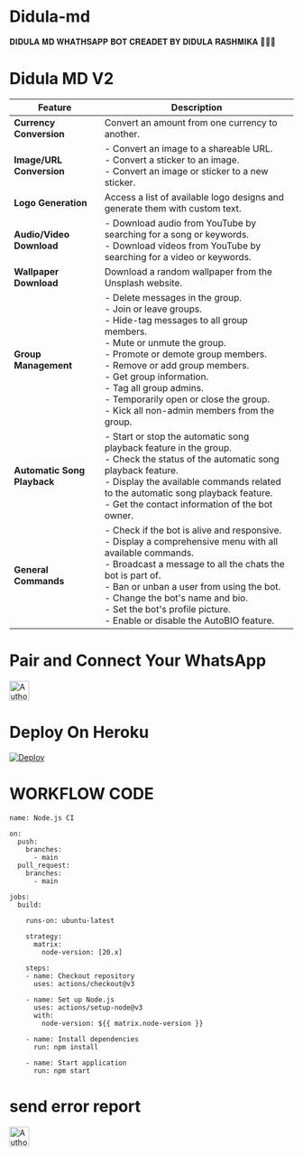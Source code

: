 # Didula-md
𝐃𝐈𝐃𝐔𝐋𝐀 𝐌𝐃 𝐖𝐇𝐀𝐓𝐇𝐒𝐀𝐏𝐏 𝐁𝐎𝐓 𝐂𝐑𝐄𝐀𝐃𝐄𝐓 𝐁𝐘 𝐃𝐈𝐃𝐔𝐋𝐀 𝐑𝐀𝐒𝐇𝐌𝐈𝐊𝐀 🧚‍♂️✨


# Didula MD V2




| Feature | Description |
| --- | --- |
| **Currency Conversion** | Convert an amount from one currency to another. |
| **Image/URL Conversion** | - Convert an image to a shareable URL.<br>- Convert a sticker to an image.<br>- Convert an image or sticker to a new sticker. |
| **Logo Generation** | Access a list of available logo designs and generate them with custom text. |
| **Audio/Video Download** | - Download audio from YouTube by searching for a song or keywords.<br>- Download videos from YouTube by searching for a video or keywords. |
| **Wallpaper Download** | Download a random wallpaper from the Unsplash website. |
| **Group Management** | - Delete messages in the group.<br>- Join or leave groups.<br>- Hide-tag messages to all group members.<br>- Mute or unmute the group.<br>- Promote or demote group members.<br>- Remove or add group members.<br>- Get group information.<br>- Tag all group admins.<br>- Temporarily open or close the group.<br>- Kick all non-admin members from the group. |
| **Automatic Song Playback** | - Start or stop the automatic song playback feature in the group.<br>- Check the status of the automatic song playback feature.<br>- Display the available commands related to the automatic song playback feature.<br>- Get the contact information of the bot owner. |
| **General Commands** | - Check if the bot is alive and responsive.<br>- Display a comprehensive menu with all available commands.<br>- Broadcast a message to all the chats the bot is part of.<br>- Ban or unban a user from using the bot.<br>- Change the bot's name and bio.<br>- Set the bot's profile picture.<br>- Enable or disable the AutoBIO feature. |






# Pair and Connect Your WhatsApp


<a href="https://prabath-md-pair-web-v2-slk.koyeb.app/pair"><img height= "35" title="Author" src="https://img.shields.io/badge/GET SESSION ID:-blue?style=for-the-badge&logo=render"></a>


# Deploy On Heroku 

[![Deploy](https://www.herokucdn.com/deploy/button.svg)](https://dashboard.heroku.com/new-app?template=https://github.com/itsme-didulabot/Didula-MD-V2)

# WORKFLOW CODE

```
name: Node.js CI

on:
  push:
    branches:
      - main
  pull_request:
    branches:
      - main

jobs:
  build:

    runs-on: ubuntu-latest

    strategy:
      matrix:
        node-version: [20.x]

    steps:
    - name: Checkout repository
      uses: actions/checkout@v3

    - name: Set up Node.js
      uses: actions/setup-node@v3
      with:
        node-version: ${{ matrix.node-version }}

    - name: Install dependencies
      run: npm install

    - name: Start application
      run: npm start
```
 # send error report 


<a href="https://wa.me/+94771820962?text=𝐃𝐢𝐝𝐮𝐥𝐚+𝐌𝐃+𝐕𝟐"><img height= "35" title="Author" src="https://img.shields.io/badge/Send Error Report:-white?style=for-the-badge&logo=whatsapp"></a>
